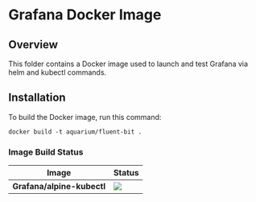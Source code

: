 # Grafana Docker Image

## Overview

This folder contains a Docker image used to launch and test Grafana via helm and kubectl commands.

## Installation

To build the Docker image, run this command:

```
docker build -t aquarium/fluent-bit .
```

### Image Build Status

| Image | Status |
| ----------- | -----------
| **Grafana/alpine-kubectl** | [![](http://a69660e52137f4cbcaefaf44e7c02ebb-1275564336.us-west-2.elb.amazonaws.com/badge.svg?jobs=grafana-image)](http://a69660e52137f4cbcaefaf44e7c02ebb-1275564336.us-west-2.elb.amazonaws.com/badge.svg?jobs=grafana-image) |
